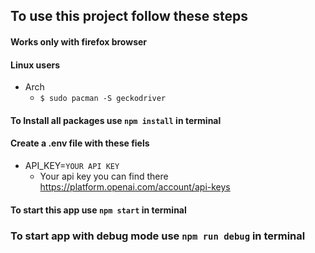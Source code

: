 ## To use this project follow these steps

#### Works only with firefox browser

#### Linux users
  * Arch
    - `$ sudo pacman -S geckodriver`


#### To Install all packages use `npm install` in terminal

#### Create a .env file with these fiels
* API_KEY=`YOUR API KEY`
  * Your api key you can find there https://platform.openai.com/account/api-keys

#### To start this app use `npm start` in terminal

### To start app with debug mode use `npm run debug` in terminal
